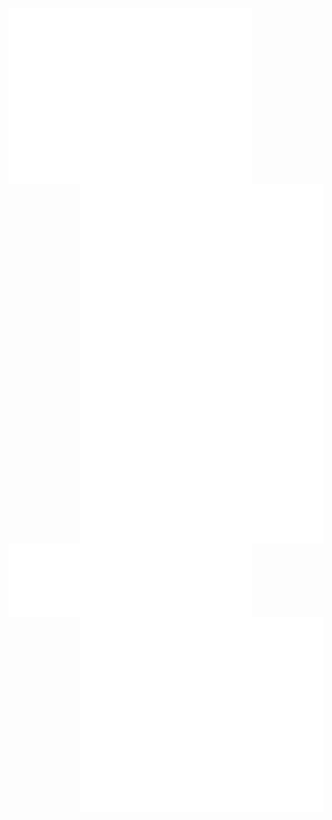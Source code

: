 [<img align="left" width="390" alt="general" src="general.svg">](#)
[<img align="right" width="390" alt="media" src="media.svg">](#)

[<img align="left" width="390" alt="sponsorship" src="sponsorship.svg">](#)
[<img align="right" width="390" alt="anime" src="anime.svg">](#)
